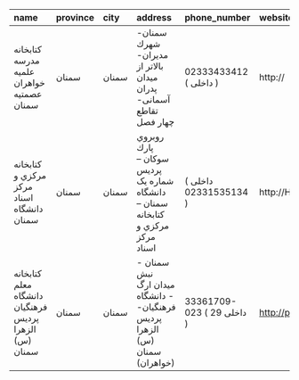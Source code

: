 | name                                                  | province   | city   | address                                                                        | phone_number              | website                         |
|:------------------------------------------------------|:-----------|:-------|:-------------------------------------------------------------------------------|:--------------------------|:--------------------------------|
| کتابخانه مدرسه علمیه خواهران عصمتیه سمنان             | سمنان      | سمنان  | سمنان- شهرك مدیران- بالاتر از میدان پدران آسمانی- تقاطع چهار فصل               | 02333433412 ( داخلی  )    | http://                         |
| کتابخانه مرکزي و مرکز اسناد دانشگاه سمنان             | سمنان      | سمنان  | روبروي پارك سوکان – پردیس شماره یک دانشگاه سمنان – کتابخانه مرکزي و مرکز اسناد | ( داخلی 02331535134 )     | http://Https://Lib.semnan.ac.ir |
| کتابخانه معلم دانشگاه فرهنگیان پردیس الزهرا (س) سمنان | سمنان      | سمنان  | سمنان - نبش میدان ارگ - دانشگاه فرهنگیان- پردیس الزهرا (س) سمنان (خواهران)     | 33361709-023 ( داخلی 29 ) | http://pas.te.cfu.ac.ir         |